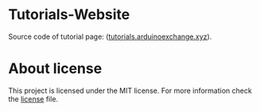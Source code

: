 # Tutorials-Website
Source code of tutorial page: ([tutorials.arduinoexchange.xyz](https://tutorials.arduinoexchange.xyz)).

# About license
This project is licensed under the MIT license. For more information check the [license](https://github.com/Arduino-Exchange/tutorials-website/blob/main/LICENSE) file.

